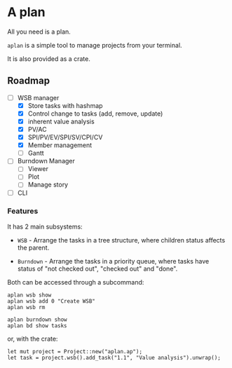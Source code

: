 # A plan

All you need is a plan.

`aplan` is a simple tool to manage projects from your terminal.

It is also provided as a crate.

## Roadmap

- [ ] WSB manager
  - [x] Store tasks with hashmap
  - [x] Control change to tasks (add, remove, update)
  - [x] inherent value analysis
  - [x] PV/AC
  - [x] SPI/PV/EV/SPI/SV/CPI/CV
  - [x] Member management
  - [ ] Gantt
- [ ] Burndown Manager
  - [ ] Viewer
  - [ ] Plot
  - [ ] Manage story
- [ ] CLI

### Features

It has 2 main subsystems:

* `WSB` - Arrange the tasks in a tree structure, where children status affects the parent.

* `Burndown` - Arrange the tasks in a priority queue, where tasks have status of "not checked out", "checked out" and "done".

Both can be accessed through a subcommand:

```
aplan wsb show
aplan wsb add 0 "Create WSB"
aplan wsb rm

aplan burndown show
aplan bd show tasks
```

or, with the crate:

```
let mut project = Project::new("aplan.ap");
let task = project.wsb().add_task("1.1", "Value analysis").unwrap();
```
